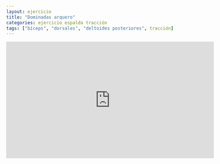 ```yaml
---
layout: ejercicio
title: "Dominadas arquero"
categories: ejercicio espalda tracción
tags: ["bíceps", "dorsales", "deltoides posteriores", tracción]
---
```


<div class="video-responsive">
<iframe width="560" height="315" src="https://www.youtube.com/embed/XQYyxcJ9o9A" title="YouTube video player" frameborder="0" allow="accelerometer; autoplay; clipboard-write; encrypted-media; gyroscope; picture-in-picture" allowfullscreen></iframe></div>
